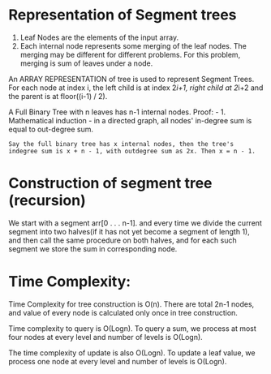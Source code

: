 # Representation of Segment trees
1. Leaf Nodes are the elements of the input array.
2. Each internal node represents some merging of the leaf nodes. The merging may be different for different problems. For this problem, merging is sum of leaves under a node.

An ARRAY REPRESENTATION of tree is used to represent Segment Trees. For each node at index i, the left child is at index 2*i+1, right child at 2*i+2 and the parent is at floor((i-1) / 2).


A Full Binary Tree with n leaves has n-1 internal nodes.
Proof: 
    - 1. Mathematical induction
    - in a directed graph, all nodes' in-degree sum is equal to out-degree sum.

    Say the full binary tree has x internal nodes, then the tree's indegree sum is x + n - 1, with outdegree sum as 2x. Then x = n - 1.

# Construction of segment tree (recursion)
We start with a segment arr[0 . . . n-1]. and every time we divide the current segment into two halves(if it has not yet become a segment of length 1), and then call the same procedure on both halves, and for each such segment we store the sum in corresponding node.

# Time Complexity:
Time Complexity for tree construction is O(n). There are total 2n-1 nodes, and value of every node is calculated only once in tree construction.

Time complexity to query is O(Logn). To query a sum, we process at most four nodes at every level and number of levels is O(Logn).

The time complexity of update is also O(Logn). To update a leaf value, we process one node at every level and number of levels is O(Logn).
